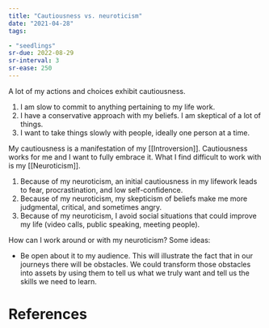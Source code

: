 ```yaml
---
title: "Cautiousness vs. neuroticism"
date: "2021-04-28"
tags:

- "seedlings"
sr-due: 2022-08-29
sr-interval: 3
sr-ease: 250
---
```


A lot of my actions and choices exhibit cautiousness.

1. I am slow to commit to anything pertaining to my life work.
2. I have a conservative approach with my beliefs. I am skeptical of a lot of things.
3. I want to take things slowly with people, ideally one person at a time.

My cautiousness is a manifestation of my [[Introversion]]. Cautiousness works for me and I want to fully embrace it. What I find difficult to work with is my [[Neuroticism]].

1. Because of my neuroticism, an initial cautiousness in my lifework leads to fear, procrastination, and low self-confidence.
2. Because of my neuroticism, my skepticism of beliefs make me more judgmental, critical, and sometimes angry.
3. Because of my neuroticism, I avoid social situations that could improve my life (video calls, public speaking, meeting people).

How can I work around or with my neuroticism? Some ideas:

- Be open about it to my audience. This will illustrate the fact that in our journeys there will be obstacles. We could transform those obstacles into assets by using them to tell us what we truly want and tell us the skills we need to learn.

# References